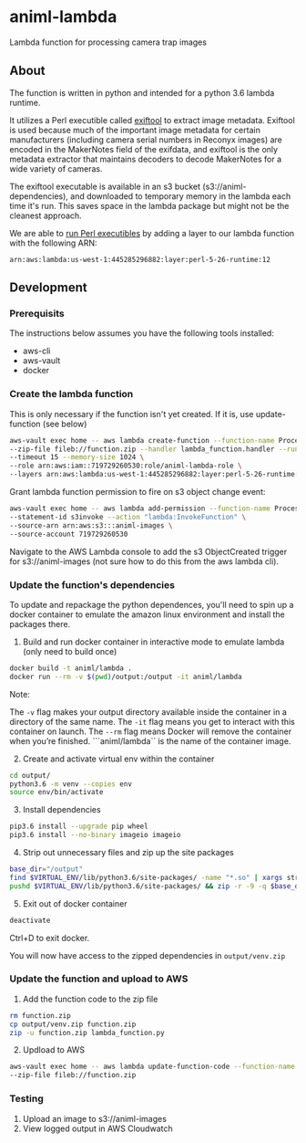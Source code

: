 # animl-lambda
Lambda function for processing camera trap images

## About
The function is written in python and intended for a python 3.6 lambda runtime.

It utilizes a Perl executible called [exiftool](https://exiftool.org/) to 
extract image metadata. Exiftool is used because much of the important image 
metadata for certain manufacturers (including camera serial numbers in Reconyx 
images) are encoded in the MakerNotes field of the exifdata, and exiftool is 
the only metadata extractor that maintains decoders to decode MakerNotes for 
a wide variety of cameras.

The exiftool executable is available in an s3 bucket (s3://animl-dependencies), 
and downloaded to temporary memory in the lambda each time it's run. This 
saves space in the lambda package but might not be the cleanest approach.

We are able to 
[run Perl executibles](https://metacpan.org/pod/AWS::Lambda#Use-Prebuild-Public-Lambda-Layer) 
by adding a layer to our lambda function with the following ARN:

```
arn:aws:lambda:us-west-1:445285296882:layer:perl-5-26-runtime:12
```

## Development

### Prerequisits
The instructions below assumes you have the following tools installed:
- aws-cli
- aws-vault
- docker

### Create the lambda function
This is only necessary if the function isn't yet created. 
If it is, use update-function (see below)

```sh
aws-vault exec home -- aws lambda create-function --function-name ProcessCamtrapImage \
--zip-file fileb://function.zip --handler lambda_function.handler --runtime python3.6 \
--timeout 15 --memory-size 1024 \
--role arn:aws:iam::719729260530:role/animl-lambda-role \
--layers arn:aws:lambda:us-west-1:445285296882:layer:perl-5-26-runtime:12
```

Grant lambda function permission to fire on s3 object change event:

```sh
aws-vault exec home -- aws lambda add-permission --function-name ProcessCamtrapImage --principal s3.amazonaws.com \
--statement-id s3invoke --action "lambda:InvokeFunction" \
--source-arn arn:aws:s3:::animl-images \
--source-account 719729260530
```

Navigate to the AWS Lambda console to add the s3 ObjectCreated trigger for s3://animl-images
(not sure how to do this from the aws lambda cli).

### Update the function's dependencies
To update and repackage the python dependences, you'll need to spin up a docker container to emulate the amazon linux 
environment and install the packages there. 

1. Build and run docker container in interactive mode to emulate lambda (only need to build once)

```sh
docker build -t animl/lambda .
docker run --rm -v $(pwd)/output:/output -it animl/lambda
```

Note:

The ```-v``` flag makes your output directory available inside the container 
in a directory of the same name.
The ```-it``` flag means you get to interact with this container on launch.
The ```--rm``` flag means Docker will remove the container when you’re finished.
```animl/lambda`` is the name of the container image.

2. Create and activate virtual env within the container

```sh
cd output/
python3.6 -m venv --copies env
source env/bin/activate
```

3. Install dependencies

```sh
pip3.6 install --upgrade pip wheel
pip3.6 install --no-binary imageio imageio
```

4. Strip out unnecessary files and zip up the site packages

```sh
base_dir="/output"
find $VIRTUAL_ENV/lib/python3.6/site-packages/ -name "*.so" | xargs strip
pushd $VIRTUAL_ENV/lib/python3.6/site-packages/ && zip -r -9 -q $base_dir/venv.zip * ; popd
```

5. Exit out of docker container

```sh
deactivate
```
Ctrl+D to exit docker.

You will now have access to the zipped dependencies in ```output/venv.zip```

### Update the function and upload to AWS

1. Add the function code to the zip file

```sh
rm function.zip
cp output/venv.zip function.zip
zip -u function.zip lambda_function.py
```

2. Updload to AWS

```sh
aws-vault exec home -- aws lambda update-function-code --function-name ProcessCamtrapImage \
--zip-file fileb://function.zip
```

### Testing

1. Upload an image to s3://animl-images
2. View logged output in AWS Cloudwatch
